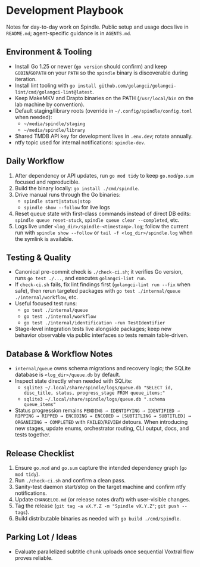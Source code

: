 # Development Playbook

Notes for day-to-day work on Spindle. Public setup and usage docs live in `README.md`; agent-specific guidance is in `AGENTS.md`.

## Environment & Tooling

- Install Go 1.25 or newer (`go version` should confirm) and keep `GOBIN`/`GOPATH` on your `PATH` so the `spindle` binary is discoverable during iteration.
- Install lint tooling with `go install github.com/golangci/golangci-lint/cmd/golangci-lint@latest`.
- Keep MakeMKV and Drapto binaries on the PATH (`/usr/local/bin` on the lab machine by convention).
- Default staging/library roots (override in `~/.config/spindle/config.toml` when needed):
  - `~/media/spindle/staging`
  - `~/media/spindle/library`
- Shared TMDB API key for development lives in `.env.dev`; rotate annually.
- ntfy topic used for internal notifications: `spindle-dev`.

## Daily Workflow

1. After dependency or API updates, run `go mod tidy` to keep `go.mod`/`go.sum` focused and reproducible.
2. Build the binary locally: `go install ./cmd/spindle`.
3. Drive manual runs through the Go binaries:
   - `spindle start|status|stop`
   - `spindle show --follow` for live logs
4. Reset queue state with first-class commands instead of direct DB edits: `spindle queue reset-stuck`, `spindle queue clear --completed`, etc.
5. Logs live under `<log_dir>/spindle-<timestamp>.log`; follow the current run with `spindle show --follow` or `tail -f <log_dir>/spindle.log` when the symlink is available.

## Testing & Quality

- Canonical pre-commit check is `./check-ci.sh`; it verifies Go version, runs `go test ./...`, and executes `golangci-lint run`.
- If `check-ci.sh` fails, fix lint findings first (`golangci-lint run --fix` when safe), then rerun targeted packages with `go test ./internal/queue ./internal/workflow`, etc.
- Useful focused test runs:
  - `go test ./internal/queue`
  - `go test ./internal/workflow`
  - `go test ./internal/identification -run TestIdentifier`
- Stage-level integration tests live alongside packages; keep new behavior observable via public interfaces so tests remain table-driven.

## Database & Workflow Notes

- `internal/queue` owns schema migrations and recovery logic; the SQLite database is `<log_dir>/queue.db` by default.
- Inspect state directly when needed with SQLite:
  - `sqlite3 ~/.local/share/spindle/logs/queue.db "SELECT id, disc_title, status, progress_stage FROM queue_items;"`
  - `sqlite3 ~/.local/share/spindle/logs/queue.db ".schema queue_items"`
- Status progression remains `PENDING → IDENTIFYING → IDENTIFIED → RIPPING → RIPPED → ENCODING → ENCODED → [SUBTITLING → SUBTITLED] → ORGANIZING → COMPLETED` with `FAILED`/`REVIEW` detours. When introducing new stages, update enums, orchestrator routing, CLI output, docs, and tests together.

## Release Checklist

1. Ensure `go.mod` and `go.sum` capture the intended dependency graph (`go mod tidy`).
2. Run `./check-ci.sh` and confirm a clean pass.
3. Sanity-test daemon start/stop on the target machine and confirm ntfy notifications.
4. Update `CHANGELOG.md` (or release notes draft) with user-visible changes.
5. Tag the release (`git tag -a vX.Y.Z -m "Spindle vX.Y.Z"`; `git push --tags`).
6. Build distributable binaries as needed with `go build ./cmd/spindle`.

## Parking Lot / Ideas

- Evaluate parallelized subtitle chunk uploads once sequential Voxtral flow proves reliable.

